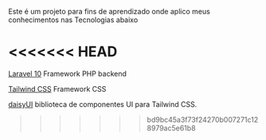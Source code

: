 Este é um projeto para fins de aprendizado onde aplico meus conhecimentos nas Tecnologias abaixo


<<<<<<< HEAD
=======
[Laravel 10](https://laravel.com/) Framework PHP backend

[Tailwind CSS](tailwindcss.com) Framework CSS 

[daisyUI](https://daisyui.com/) biblioteca de componentes UI  para Tailwind CSS.
>>>>>>> bd9bc45a3f73f24270b007271c128979ac5e61b8
